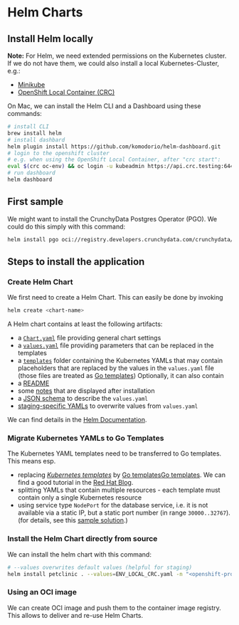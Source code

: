 # Helm Charts

## Install Helm locally

**Note:** For Helm, we need extended permissions on the Kubernetes cluster. If we do not have them, we could 
also install a local Kubernetes-Cluster, e.g.:
 - [Minikube](https://minikube.sigs.k8s.io/docs/start/)
 - [OpenShift Local Container (CRC)](https://github.com/crc-org/crc)

On Mac, we can install the Helm CLI and a Dashboard using these commands:

```bash
# install CLI
brew install helm
# install dashbard
helm plugin install https://github.com/komodorio/helm-dashboard.git
# login to the openshift cluster
# e.g. when using the OpenShift Local Container, after "crc start":
eval $(crc oc-env) && oc login -u kubeadmin https://api.crc.testing:6443
# run dashboard
helm dashboard
```

## First sample

We might want to install the CrunchyData Postgres Operator (PGO). We could do this simply with this command:

```bash
helm install pgo oci://registry.developers.crunchydata.com/crunchydata/pgo -n openshift-operators
```

## Steps to install the application

### Create Helm Chart

We first need to create a Helm Chart. This can easily be done by invoking

```bash
helm create <chart-name>
```

A Helm chart contains at least the following artifacts:
 - a [`Chart.yaml`](chart/Chart.yaml) file providing general chart settings
 - a [`values.yaml`](chart/values.yaml) file providing parameters that can be replaced in the templates
 - a [`templates`](chart/templates) folder containing the Kubernetes YAMLs that may contain placeholders
   that are replaced by the values in the `values.yaml` file
   (those files are treated as [Go templates](https://pkg.go.dev/text/template))
Optionally, it can also contain
  - a [README](chart/README.md)
  - some [notes](chart/templates/NOTES.txt) that are displayed after installation
  - a [JSON schema](chart/values.schema.json) to describe the `values.yaml`
  - [staging-specific YAMLs](chart/ENV_LOCAL_CRC.yaml) to overwrite values from `values.yaml`

We can find details in the [Helm Documentation](https://helm.sh/docs/topics/charts/).

### Migrate Kubernetes YAMLs to Go Templates

The Kubernetes YAML templates need to be transferred to Go templates. This means esp.
 - replacing [_Kubernetes templates_](https://docs.openshift.com/container-platform/4.16/openshift_images/using-templates.html)
   by [Go templates](https://pkg.go.dev/text/template)[Go templates](https://pkg.go.dev/text/template).
   We can find a good tutorial in the [Red Hat Blog](https://www.redhat.com/en/blog/from-templates-to-openshift-helm-charts). 
 - splitting YAMLs that contain multiple resources - each template must contain only a single Kubernetes resource
 - using service type `NodePort` for the database service, i.e. it is not available via a static IP,
   but a static port number (in range `30000..32767`).
   (for details, see this [sample solution](https://stackoverflow.com/questions/67926772/how-to-connect-to-ibm-mq-deployed-to-openshift/67927780#67927780).)

### Install the Helm Chart directly from source

We can install the helm chart with this command:
```bash
# --values overwrites default values (helpful for staging)
helm install petclinic . --values=ENV_LOCAL_CRC.yaml -n "<openshift-project>"
```

### Using an OCI image

We can create OCI image and push them to the container image registry. This allows to deliver and re-use Helm Charts.

